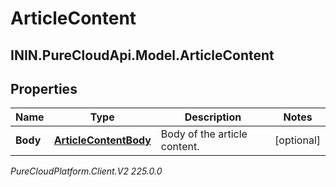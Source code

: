 # ArticleContent

## ININ.PureCloudApi.Model.ArticleContent

## Properties

|Name | Type | Description | Notes|
|------------ | ------------- | ------------- | -------------|
| **Body** | [**ArticleContentBody**](ArticleContentBody) | Body of the article content. | [optional] |



_PureCloudPlatform.Client.V2 225.0.0_
